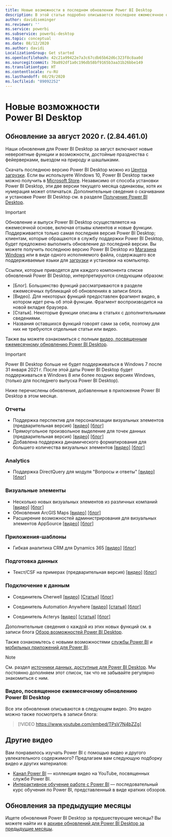 ```yaml
---
title: Новые возможности в последнем обновлении Power BI Desktop
description: В этой статье подробно описывается последнее ежемесячное обновление для Power BI Desktop.
author: davidiseminger
ms.reviewer: ''
ms.service: powerbi
ms.subservice: powerbi-desktop
ms.topic: conceptual
ms.date: 08/12/2020
ms.author: davidi
LocalizationGroup: Get started
ms.openlocfilehash: 42c21a99422e7a3c67cdb65b62d6c323f8c8aa0d
ms.sourcegitcommit: 70a892df1a0c196db58bf9165b3aa31b26bbe149
ms.translationtype: HT
ms.contentlocale: ru-RU
ms.lasthandoff: 08/29/2020
ms.locfileid: "89092252"
---
```

# <a name="whats-new-in-power-bi-desktop"></a>Новые возможности Power BI Desktop

## <a name="august-2020-update-2844610"></a>Обновление за август 2020 г. (2.84.461.0)

Наши обновления для Power BI Desktop за август включают новые невероятные функции и возможности, достойные празднества с фейерверками, выездом на природу и шашлыками. 

Скачать последнюю версию Power BI Desktop можно из [Центра загрузки](https://www.microsoft.com/download/details.aspx?id=58494). Если вы используете Windows 10, Power BI Desktop также можно получить в [Microsoft Store](https://aka.ms/pbidesktopstore). Независимо от способа установки Power BI Desktop, эти две версии текущего месяца одинаковы, хотя их нумерация может отличаться. Дополнительные сведения о скачивании и установке Power BI Desktop см. в разделе [Получение Power BI Desktop](desktop-get-the-desktop.md). 

> [!IMPORTANT]
> Обновление и выпуск Power BI Desktop осуществляется на ежемесячной основе, включая отзывы клиентов и новые функции. Поддерживается только самая последняя версия Power BI Desktop; клиентам, которые обращаются в службу поддержки Power BI Desktop, будет предложено выполнить обновление до последней версии. Вы можете получить последнюю версию Power BI Desktop из [Магазина Windows](https://aka.ms/pbidesktopstore) или в виде одного исполняемого файла, содержащего все поддерживаемые языки для [загрузки](https://www.microsoft.com/download/details.aspx?id=58494) и установки на компьютер.

Ссылки, которые приводятся для каждого компонента списке обновлений Power BI Desktop, интерпретируются следующим образом:

* \[Блог\]. Большинство функций рассматриваются в разделе ежемесячных публикаций об обновлениях в записи блога.
* \[Видео\]. Для некоторых функций предоставлен фрагмент видео, в котором идет речь об этой функции. Фрагмент воспроизводится на новой вкладке браузера.
* \[Статья\]. Некоторые функции описаны в статьях с дополнительными сведениями.
* Названия оставшихся функций говорят сами за себя, поэтому для них не требуются отдельные статьи или видео.

Также вы можете ознакомиться с полным [видео, посвященным ежемесячному обновлению Power BI Desktop](#power-bi-desktop-monthly-update-video).

> [!IMPORTANT]
> Power BI Desktop больше не будет поддерживаться в Windows 7 после 31 января 2021 г. После этой даты Power BI Desktop будет поддерживаться в Windows 8 или более поздних версиях Windows, (только для последнего выпуска Power BI Desktop). 

Ниже перечислены обновления, добавленные в приложение Power BI Desktop в этом месяце.


### <a name="reporting"></a>Отчеты
* Поддержка перспектив для персонализации визуальных элементов (предварительная версия) [[видео]](https://youtu.be/TPsV7N4bZZg?t=15) [[блог]](https://powerbi.microsoft.com/blog/power-bi-desktop-august-2020-feature-summary/#_Perspectives) 
* Прямоугольное произвольное выделение для точек данных (предварительная версия) [[видео]](https://youtu.be/TPsV7N4bZZg?t=448) [[блог]](https://powerbi.microsoft.com/blog/power-bi-desktop-august-2020-feature-summary/#_Data_point) 
* Добавлена поддержка динамического форматирования для большего количества визуальных элементов [[видео]](https://youtu.be/TPsV7N4bZZg?t=715) [[блог]](https://powerbi.microsoft.com/blog/power-bi-desktop-august-2020-feature-summary/#_dynamic_formatting) 


### <a name="analytics"></a>Analytics
* Поддержка DirectQuery для модуля "Вопросы и ответы" [[видео]](https://youtu.be/TPsV7N4bZZg?t=926) [[блог]](https://powerbi.microsoft.com/blog/power-bi-desktop-august-2020-feature-summary/#_Direct_Query) 


### <a name="visuals"></a>Визуальные элементы
* Несколько новых визуальных элементов из различных компаний [[видео]](https://youtu.be/TPsV7N4bZZg?t=956) [[блог]](https://powerbi.microsoft.com/blog/power-bi-desktop-august-2020-feature-summary/#_Visualizations)
* Обновления ArcGIS Maps [[видео]](https://youtu.be/TPsV7N4bZZg?t=1096) [[блог]](https://powerbi.microsoft.com/blog/power-bi-desktop-august-2020-feature-summary/#_ArcGIS)
* Расширение возможностей администрирования для визуальных элементов AppSource [[видео]](https://youtu.be/TPsV7N4bZZg?t=1135) [[блог]](https://powerbi.microsoft.com/blog/power-bi-desktop-august-2020-feature-summary/#_Admin)


### <a name="template-apps"></a>Приложения-шаблоны
* Гибкая аналитика CRM для Dynamics 365 [[видео]](https://youtu.be/TPsV7N4bZZg?t=1300) [[блог]](https://powerbi.microsoft.com/blog/power-bi-desktop-august-2020-feature-summary/#_CRM)


### <a name="data-preparation"></a>Подготовка данных
* Текст/CSF на примерах (предварительная версия) [[видео]](https://youtu.be/TPsV7N4bZZg?t=1335) [[блог]](https://powerbi.microsoft.com/blog/power-bi-desktop-august-2020-feature-summary/#_text_csv) 

### <a name="data-connectivity"></a>Подключение к данным
* Соединитель Cherwell [[видео]](https://youtu.be/TPsV7N4bZZg?t=1392) [[Статья]](../create-reports/desktop-external-tools.md) [[блог]](https://powerbi.microsoft.com/blog/power-bi-desktop-august-2020-feature-summary/#_Cherwell_connector) 

* Соединитель Automation Anywhere [[видео]](https://youtu.be/TPsV7N4bZZg?t=1414) [[статья]](../create-reports/desktop-external-tools.md) [[блог]](https://powerbi.microsoft.com/blog/power-bi-desktop-august-2020-feature-summary/#_Auto_connector) 

* Соединитель Acterys [[видео]](https://youtu.be/TPsV7N4bZZg?t=1434) [[статья]](../create-reports/desktop-external-tools.md) [[блог]](https://powerbi.microsoft.com/blog/power-bi-desktop-august-2020-feature-summary/#_Acterys_connector) 


Дополнительные сведения о каждой из этих новых функций см. в записи блога [Обзор возможностей Power BI Desktop](https://powerbi.microsoft.com/blog/power-bi-desktop-august-2020-feature-summary/).

Также ознакомьтесь с новыми возможностями [службы Power BI](service-whats-new.md) и [мобильных приложений для Power BI](../consumer/mobile/mobile-whats-new-in-the-mobile-apps.md).

> [!NOTE]
> См. раздел [источники данных, доступные для Power BI Desktop](../connect-data/desktop-data-sources.md). Мы постоянно дополняем этот список, так что не забывайте регулярно знакомиться с ним.


### <a name="power-bi-desktop-monthly-update-video"></a>Видео, посвященное ежемесячному обновлению Power BI Desktop
Все эти обновления описываются в следующем видео. Это видео можно также посмотреть в записи блога:

> [!VIDEO https://www.youtube.com/embed/TPsV7N4bZZg]

## <a name="more-videos"></a>Другие видео

Вам понравилось изучать Power BI с помощью видео и другого увлекательного содержимого? Предлагаем вам следующую подборку видео и других материалов:

-   [Канал Power BI](https://www.youtube.com/user/mspowerbi) — коллекция видео на YouTube, посвященных службе Power BI.
-   [Интерактивное обучение работе с Power BI](https://docs.microsoft.com/learn/powerplatform/power-bi?WT.mc_id=powerbi_landingpage-docs-link) — последовательный курс обучения по Power BI, представленный в виде кратких обзоров.

## <a name="updates-for-previous-months"></a>Обновления за предыдущие месяцы

Ищете обновления Power BI Desktop за предшествующие месяцы? Вы можете найти их в [архиве обновлений для Power BI Desktop за предыдущие месяцы](desktop-latest-update-archive.md).
